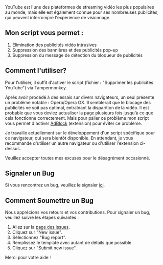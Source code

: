 YouTube est l'une des plateformes de streaming vidéo les plus populaires au monde,
mais elle est également connue pour ses nombreuses publicités,
qui peuvent interrompre l'expérience de visionnage.

## Mon script vous permet :

1. Élimination des publicités vidéo intrusives
2. Suppression des bannières et des publicités pop-up
3. Suppression du message de détection du bloqueur de publicités

## Comment l'utiliser?

Pour l'utiliser, il suffit d'activer le script (fichier : "Supprimer les publicités YouTube") via Tampermonkey.

Après avoir procédé à des essais sur divers navigateurs, un seul présente un problème notable : Opera/Opera GX. Il semblerait que le blocage des publicités ne soit pas optimal, entraînant la disparition de la vidéo. Il est probable que vous deviez actualiser la page plusieurs fois jusqu'à ce que cela fonctionne correctement.
Mais pour palier ce problème mon script vous permet d'activer [AdBlock](https://adblockplus.org/fr/download) (extension) pour éviter ce problème.

Je travaille actuellement sur le développement d'un script spécifique pour ce navigateur, qui sera bientôt disponible. En attendant, je vous recommande d'utiliser un autre navigateur ou d'utiliser l'extension ci-dessus.

Veuillez accepter toutes mes excuses pour le désagrément occasionné.

## Signaler un Bug

Si vous rencontrez un bug, veuillez le signaler [ici](https://github.com/NOXLVE/Remove-ads-YouTube/issues/new?assignees=&labels=bug&template=bug_report.md&title=%5BBUG%5D).

## Comment Soumettre un Bug

Nous apprécions vos retours et vos contributions. Pour signaler un bug, veuillez suivre les étapes suivantes :

1. Allez sur la [page des issues](https://github.com/NOXLVE/Remove-ads-YouTube/issues).
2. Cliquez sur "New issue".
3. Sélectionnez "Bug report".
4. Remplissez le template avec autant de détails que possible.
5. Cliquez sur "Submit new issue".

Merci pour votre aide !
